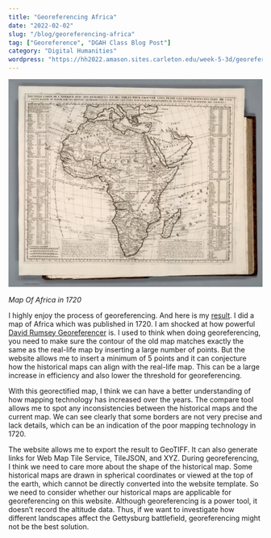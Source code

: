 ```yaml
---
title: "Georeferencing Africa"
date: "2022-02-02"
slug: "/blog/georeferencing-africa"
tag: ["Georeference", "DGAH Class Blog Post"]
category: "Digital Humanities"
wordpress: "https://hh2022.amason.sites.carleton.edu/week-5-3d/georeferencing-africa/"
---
```


![Map Of Africa in 1720](./georeferencing-africa.jpg)

<p class="figure-caption"><em>Map Of Africa in 1720</em></p>

I highly enjoy the process of georeferencing. And here is my [result](https://davidrumsey.georeferencer.com/maps/f5cac6c5-f344-4c6f-9fc0-eceafea86174/). I did a map of Africa which was published in 1720. I am shocked at how powerful [David Rumsey Georeferencer](http://www.davidrumsey.com/view/georeferencer) is. I used to think when doing georeferencing, you need to make sure the contour of the old map matches exactly the same as the real-life map by inserting a large number of points. But the website allows me to insert a minimum of 5 points and it can conjecture how the historical maps can align with the real-life map. This can be a large increase in efficiency and also lower the threshold for georeferencing.

With this georectified map, I think we can have a better understanding of how mapping technology has increased over the years. The compare tool allows me to spot any inconsistencies between the historical maps and the current map. We can see clearly that some borders are not very precise and lack details, which can be an indication of the poor mapping technology in 1720.

The website allows me to export the result to GeoTIFF. It can also generate links for Web Map Tile Service, TileJSON, and XYZ. During georeferencing, I think we need to care more about the shape of the historical map. Some historical maps are drawn in spherical coordinates or viewed at the top of the earth, which cannot be directly converted into the website template. So we need to consider whether our historical maps are applicable for georeferencing on this website. Although georeferencing is a power tool, it doesn’t record the altitude data. Thus, if we want to investigate how different landscapes affect the Gettysburg battlefield, georeferencing might not be the best solution.
